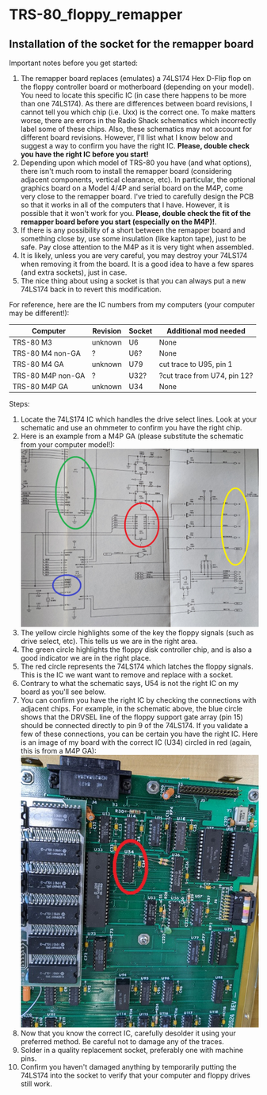 # TRS-80_floppy_remapper

## Installation of the socket for the remapper board

Important notes before you get started:
1. The remapper board replaces (emulates) a 74LS174 Hex D-Flip flop on the floppy
controller board or motherboard (depending on your model).  You need to locate this
specific IC (in case there happens to be more than one 74LS174).
As there are differences between board revisions,
I cannot tell you which chip (i.e. Uxx) is the correct one.
To make matters worse, there are errors in the Radio Shack schematics which incorrectly label some
of these chips.  Also, these schematics may not account for different board revisions.  However,
I'll list what I know below and suggest a way to confirm you have the right IC.  **Please, double
check you have the right IC before you start!**
1. Depending upon which model of TRS-80 you have (and what options), there isn't much room
to install the remapper board (considering adjacent components, vertical clearance, etc).
In particular, the optional graphics board on a Model 4/4P and serial board on the M4P,
come very close to the remapper board.  I've tried to carefully design the PCB so that it works
in all of the computers that I have.  However, it is possible
that it won't work for you.  **Please,
double check the fit of the remapper board before you start (especially on the M4P)!**.
1. If there is any possibility of a short between the remapper board and something close by,
use some insulation (like kapton tape), just to be safe.  Pay close attention to the M4P as it
is very tight when assembled.
1. It is likely, unless you are very careful, you may destroy your 74LS174 when removing it from the board.
It is a good idea to have a few spares (and extra sockets), just in case.
1. The nice thing about using a socket is that you can always put a new 74LS174 back in
to revert this modification.

For reference, here are the IC numbers from my computers (your computer may be different!):

Computer | Revision | Socket | Additional mod needed
------------ | ------------- | ------------ | -----------
TRS-80 M3 | unknown | U6 | None
TRS-80 M4 non-GA | ? | U6? | None
TRS-80 M4 GA | unknown | U79 | cut trace to U95, pin 1
TRS-80 M4P non-GA | ? | U32? | ?cut trace from U74, pin 12?
TRS-80 M4P GA | unknown | U34 | None

Steps:
1. Locate the 74LS174 IC which handles the drive select lines.  Look at your schematic and use an ohmmeter to confirm you have the right chip.
1. Here is an example from a M4P GA (please substitute the schematic from your computer model!):
<br/>![m4p-ga-schem](/images/m4p-ga-schem.jpg)
1. The yellow circle highlights some of the key the floppy signals (such as drive select, etc).
This tells us we are in the right area.
1. The green circle highlights the floppy disk controller chip, and is also a good indicator we
are in the right place.
1. The red circle represents the 74LS174 which latches the floppy signals.  This is the IC we want
want to remove and replace with a socket.
1. Contrary to what the schematic says, U54 is not the right IC on my board as you'll see below.
1. You can confirm you have the right IC by checking the connections with adjacent chips.  For example, in the schematic
above, the blue circle shows that the DRVSEL line of the floppy support gate array (pin 15) should
be connected directly to pin 9 of the 74LS174.  If you validate a few of these connections, you can
be certain you have the right IC.
Here is an image of my board with the correct IC (U34) circled in red (again, this is from a M4P GA):
<br/>![m4p-ga-ic](/images/m4p-ga-ic.jpg)
1. Now that you know the correct IC, carefully desolder it using your preferred method.  Be
careful not to damage any of the traces.
1. Solder in a quality replacement socket, preferably one with machine pins.
1. Confirm you haven't damaged anything by temporarily putting the 74LS174 into the socket
to verify that your computer and floppy drives still work.

